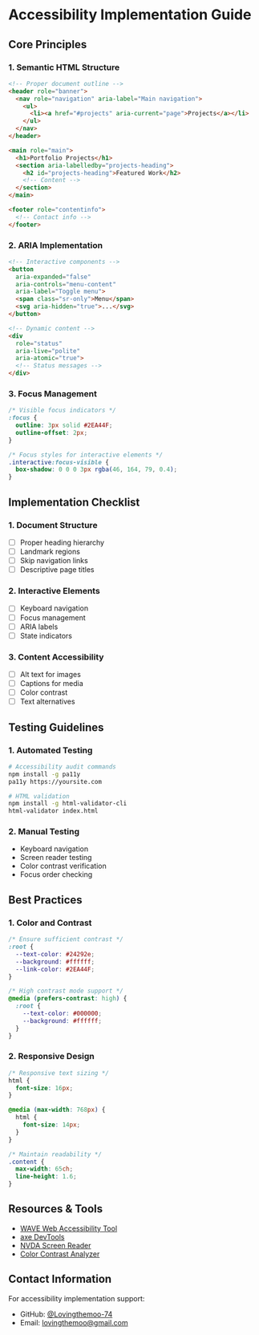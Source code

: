 # Accessibility Implementation Guide

## Core Principles

### 1. Semantic HTML Structure
```html
<!-- Proper document outline -->
<header role="banner">
  <nav role="navigation" aria-label="Main navigation">
    <ul>
      <li><a href="#projects" aria-current="page">Projects</a></li>
    </ul>
  </nav>
</header>

<main role="main">
  <h1>Portfolio Projects</h1>
  <section aria-labelledby="projects-heading">
    <h2 id="projects-heading">Featured Work</h2>
    <!-- Content -->
  </section>
</main>

<footer role="contentinfo">
  <!-- Contact info -->
</footer>
```

### 2. ARIA Implementation
```html
<!-- Interactive components -->
<button 
  aria-expanded="false"
  aria-controls="menu-content"
  aria-label="Toggle menu">
  <span class="sr-only">Menu</span>
  <svg aria-hidden="true">...</svg>
</button>

<!-- Dynamic content -->
<div 
  role="status" 
  aria-live="polite"
  aria-atomic="true">
  <!-- Status messages -->
</div>
```

### 3. Focus Management
```css
/* Visible focus indicators */
:focus {
  outline: 3px solid #2EA44F;
  outline-offset: 2px;
}

/* Focus styles for interactive elements */
.interactive:focus-visible {
  box-shadow: 0 0 0 3px rgba(46, 164, 79, 0.4);
}
```

## Implementation Checklist

### 1. Document Structure
- [ ] Proper heading hierarchy
- [ ] Landmark regions
- [ ] Skip navigation links
- [ ] Descriptive page titles

### 2. Interactive Elements
- [ ] Keyboard navigation
- [ ] Focus management
- [ ] ARIA labels
- [ ] State indicators

### 3. Content Accessibility
- [ ] Alt text for images
- [ ] Captions for media
- [ ] Color contrast
- [ ] Text alternatives

## Testing Guidelines

### 1. Automated Testing
```bash
# Accessibility audit commands
npm install -g pa11y
pa11y https://yoursite.com

# HTML validation
npm install -g html-validator-cli
html-validator index.html
```

### 2. Manual Testing
- Keyboard navigation
- Screen reader testing
- Color contrast verification
- Focus order checking

## Best Practices

### 1. Color and Contrast
```css
/* Ensure sufficient contrast */
:root {
  --text-color: #24292e;
  --background: #ffffff;
  --link-color: #2EA44F;
}

/* High contrast mode support */
@media (prefers-contrast: high) {
  :root {
    --text-color: #000000;
    --background: #ffffff;
  }
}
```

### 2. Responsive Design
```css
/* Responsive text sizing */
html {
  font-size: 16px;
}

@media (max-width: 768px) {
  html {
    font-size: 14px;
  }
}

/* Maintain readability */
.content {
  max-width: 65ch;
  line-height: 1.6;
}
```

## Resources & Tools
- [WAVE Web Accessibility Tool](https://wave.webaim.org/)
- [axe DevTools](https://www.deque.com/axe/)
- [NVDA Screen Reader](https://www.nvaccess.org/)
- [Color Contrast Analyzer](https://developer.paciellogroup.com/resources/contrastanalyser/)

## Contact Information
For accessibility implementation support:
- GitHub: [@Lovingthemoo-74](https://github.com/Lovingthemoo-74)
- Email: [lovingthemoo@gmail.com](mailto:lovingthemoo@gmail.com)